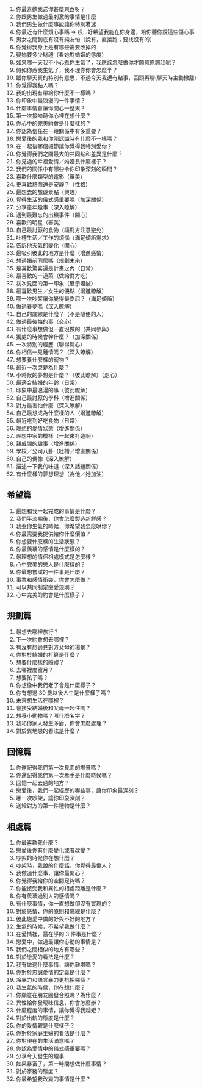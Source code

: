 1. 你最喜歡我送你甚麼東西呀？
2. 你跟男生做過最刺激的事情是什麼
3. 我們男生做什麼事能讓你特別著迷
4. 你最近有什麼煩心事嗎 => 哎...好希望我能在你身邊，培你聽你說這些傷心事
5. 男女之間到底有沒有純友怡（說有，直接跑；要找沒有的）
6. 你覺得我身上是有哪些需要改掉的
7. 娶妳要多少財禮（看她對婚姻的態度）
8. 如果哪一天我不小心惹你生氣了，我應該怎麼做你才願意原諒我呢？
9. 假如你惹我生氣了，我不理你你會怎麼半？
10. 跟你聊天真的特別有意思，不過今天我還有點事，回頭再聊(聊天時主動撤離)
11. 你覺得我黏人嗎？
12. 我的出現有帶給你什麼不一樣嗎？
13. 你印象中最浪漫的一件事情？
14. 什麼事情會讓你開心一整天？
15. 第一次接吻時你心裡在想什麼？
16. 你心中的完美約會是什麼樣的？
17. 你認為信任在一段關係中有多重要？
18. 戀愛後的我和你剛認識時有什麼不一樣嗎？
19. 在一起後哪個細節讓你覺得我特別愛你？
20. 你覺得我們之間最大的共同點和差異是什麼？
21. 你見過的幸福愛情／婚姻長什麼樣子？
22. 我們的關係中有哪些令你印象深刻的瞬間？
23. 喜歡什麼類型的電影（審美）
24. 更喜歡熱鬧還是安靜？（性格）
25. 最想去的旅遊景點（興趣）
26. 覺得生活的儀式感重要嗎（加深關係）
27. 分享童年趣事（深入瞭解）
28. 遇到最難忘的出糗事件（開心）
29. 喜歡的明星（審美）
30. 自己最討厭的食物（讓對方注意避免）
31. 吐槽生活／工作的煩惱（滿足傾訴需求）
32. 告訴他天氣的變化（開心）
33. 最吸引彼此的地方是什麼（增進感情）
34. 想過婚前同居嗎（規劃未來）
35. 是喜歡驚喜還是計畫之內（日常）
36. 最喜歡的一道菜（做給對方吃）
37. 初次見面的第一印象（展示坦誠）
38. 最喜歡男生／女生的優點（增進瞭解）
39. 哪一次吵架讓你覺得最委屈？（滿足傾訴）
40. 做過春夢嗎（深入瞭解）
41. 自己的底線是什麼？（不是隨便的人）
42. 做過最後悔的事（交心）
43. 有什麼事想做但一直沒做的（共同參與）
44. 獨處的時候會幹什麼？（加深關係）
45. 一次特別的經歷（聊得開心）
46. 你相信一見鍾情嗎？（深入瞭解）
47. 想要養什麼樣的寵物？
48. 最近一次哭是為什麼？
49. 小時候的夢想是什麼？（彼此瞭解）（走心）
50. 最適合結婚的年齡（日常）
51. 印象中最浪漫的事（彼此瞭解）
52. 自己最討厭的學科（增進關係）
53. 對方最害怕什麼（深入瞭解）
54. 自己最想成為什麼樣的人（增進瞭解）
55. 最近吃到好吃食物（日常）
56. 理想的愛情狀態（增進關係）
57. 理想中家的模樣（一起來打造啊）
58. 親戚間的趣事（增進關係）
59. 學校／公司八卦（吐槽／增進關係）
60. 自己的偶像（深入瞭解）
61. 描述一下我的味道（深入話題關係）
62. 有什麼樣的夢想理想（為他／她加油）

## 希望篇

1. 最想和我一起完成的事情是什麼？
2. 我們平淡期後，你會怎麼製造新鮮感？
3. 我惹你生氣的時候，你希望我怎麼哄你？
4. 你最需要我提供給你什麼價值？
5. 你想要什麼樣的生活狀態？
6. 你最羨慕的感情是什麼樣的？
7. 最理想的情侶相處模式是怎麼樣？
8. 心中完美的戀人是什麼樣的？
9. 你最想嘗試的一件事是什麼？
10. 事業和感情衝突，你會怎麼做？
11. 可以共同制定戀愛規則？
12. 心中完美的約會是什麼樣子？

## 規劃篇

1. 最想去哪裡旅行？
2. 下一次約會想去哪裡？
3. 有沒有想過見對方父母的場景？
4. 你對於結婚的打算是什麼？
5. 想要什麼樣的婚禮？
6. 去哪裡度蜜月？
7. 想要孩子嗎？
8. 你想像中我們老了會是什麼樣子？
9. 你有想過 30 歲以後人生是什麼樣子嗎？
10. 未來想生活在哪裡？
11. 會接受結婚後和父母一起住嗎？
12. 想養小動物嗎？叫什麼名字？
13. 我和你家人發生矛盾，你會怎麼處理？
14. 對於異地戀的看法是什麼？

## 回憶篇

1. 你還記得我們第一次見面的場景嗎？
2. 你還記得我們第一次牽手是什麼時候嗎？
3. 回憶一起去過的地方？
4. 戀愛後，我們一起經歷的哪些事，讓你印象最深刻？
5. 哪一次吵架，讓你印象深刻？
6. 送給對方的第一件禮物是什麼？

## 相處篇

1. 你最喜歡我什麼？
2. 戀愛後你有什麼變化或者改變？
3. 吵架的時候你在想什麼？
4. 吵架時，我說的什麼話，你覺得最傷人？
5. 我做過什麼事，讓你最開心？
6. 你覺得我給你的空間足夠嗎？
7. 你能接受我和異性的相處距離是什麼？
8. 你有羨慕過別人的感情嗎？
9. 有什麼事情，你一直想做卻沒有實現的？
10. 對於感情，你的原則和底線是什麼？
11. 彼此戀愛中做的好與不好的地方？
12. 生氣的時候，不希望我做什麼？
13. 在愛情裡，最在乎的 3 件事是什麼？
14. 戀愛中，做過最讓你心動的事情是？
15. 我們之間相似的地方有哪些？
16. 對於戀愛的看法是什麼？
17. 我有做過什麼事情，讓你難堪嗎？
18. 你對於忠誠愛情的定義是什麼？
19. 冷暴力和語言暴力更抗拒哪個？
20. 我生氣的時候，你在想什麼？
21. 你願意在朋友圈發合照嗎？為什麼？
22. 異性給你發曖昧信息，你會怎麼辦？
23. 什麼程度的事情，讓你覺得我越矩？
24. 對於出軌的態度是什麼？
25. 你的愛情觀是什麼樣子？
26. 你對於家庭主婦的看法是什麼？
27. 你對現在的生活滿意嗎？
28. 你認為愛情中的儀式感重要嗎？
29. 分享今天發生的趣事
30. 如果暴富了，第一時間想做什麼事情？
31. 對於家務的態度？
32. 你最希望我改變的事情是什麼？
